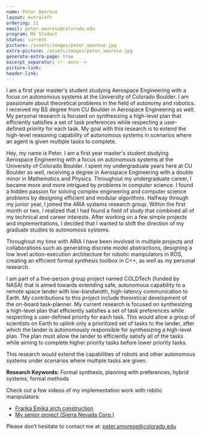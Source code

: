 ```yaml
---
name: Peter Amorese
layout: extraleft 
ordering: 11 
email: peter.amorese@colorado.edu
program: MS Student
status: current
picture: /assets/images/peter_amorese.jpg 
extra-picture: /assets/images/peter_amorese.jpg 
generate-extra-page: true  
excerpt_separator: <!--more-->
picture-link: 
header-link: 
---
```

I am a first year master's student studying Aerospace Engineering with a focus on autonomous systems at the University of Colorado Boulder. I am passionate about theoretical problems in the field of autonomy and robotics. I received my BS degree from CU Boulder in Aerospace Engineering as well. My personal research is focused on synthesizing a high-level plan that efficiently satisfies a set of task preferences while respecting a user-defined priority for each task. My goal with this research is to extend the high-level reasoning capability of autonomous systems in scenarios where an agent is given multiple tasks to complete.

<!--more-->

Hey, my name is Peter. I am a first year master's student studying Aerospace Engineering with a focus on autonomous systems at the University of Colorado Boulder. I spent my undergraduate years here at CU Boulder as well, receiving a degree in Aerospace Engineering with a double minor in Mathematics and Physics. Throughout my undergraduate career, I became more and more intrigued by problems in computer science. I found a hidden passion for solving complex engineering and computer science problems by designing efficient and modular algorithms. Halfway through my junior year, I joined the ARIA systems research group. Within the first month or two, I realized that I had found a field of study that combined all of my technical and career interests. After working on a few simple projects and implementations, I decided that I wanted to shift the direction of my graduate studies to autonomous systems. 

Throughout my time with ARIA I have been involved in multiple projects and collaborations such as generating discrete model abstractions, designing a low level action-execution architecture for robotic manipulators in ROS, creating an efficient formal synthesis toolbox in C++, as well as my personal research.

I am part of a five-person group project named COLDTech (funded by NASA) that is aimed towards extending safe, autonomous capability to a remote space lander with low-bandwidth, high-latency communication to Earth. My contributions to this project include theoretical development of the on-board task-planner. My current research is focused on synthesizing a high-level plan that efficiently satisfies a set of task preferences while respecting a user-defined priority for each task. This would allow a group of scientists on Earth to uplink only a prioritized set of tasks to the lander, after which the lander is autonomously responsible for synthesizing a high-level plan. The plan must allow the lander to efficiently satisfy all of the tasks while aiming to complete higher priority tasks before lower priority tasks.

This research would extend the capabilities of robots and other autonomous systems under scenarios where multiple tasks are given.

**Research Keywords:** Formal synthesis, planning with preferences, hybrid systems, formal methods

Check out a few videos of my implementation work with robitic manipulators:
- [Franka Emika arch construction](https://drive.google.com/file/d/1xAZwKilZLeHb8fRQPjrnoBElfLLl47bS/view?usp=sharing)
- [My senior project (Sierra Nevada Corp.)](https://drive.google.com/file/d/1WibYi7PaPPuNuwyvGRVkcpO4IcIw6KN_/view?usp=sharing)

Please don’t hesitate to contact me at: [peter.amorese@colorado.edu](mailto:peter.amorese@colorado.edu)
